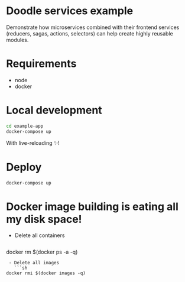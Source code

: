 # Doodle services example

Demonstrate how microservices combined with their frontend services (reducers, sagas, actions, selectors) can help create highly reusable modules.

# Requirements
- node
- docker

# Local development

```sh
cd example-app
docker-compose up
```

With live-reloading ✨!

# Deploy

```sh
docker-compose up
```

# Docker image building is eating all my disk space!

 - Delete all containers
   ```sh
docker rm $(docker ps -a -q)
```
 - Delete all images
   ```sh
docker rmi $(docker images -q)
```

